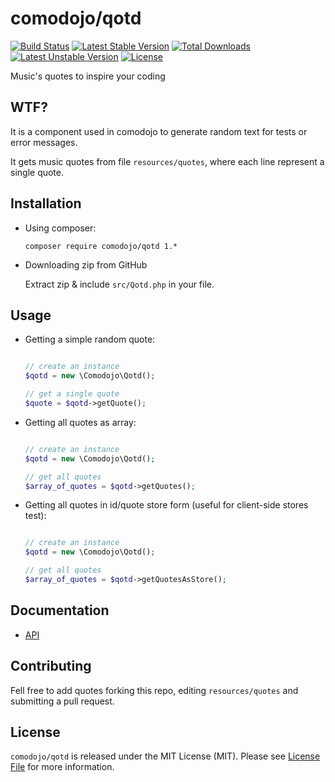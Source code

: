 # comodojo/qotd

[![Build Status](https://api.travis-ci.org/comodojo/qotd.png)](http://travis-ci.org/comodojo/qotd) [![Latest Stable Version](https://poser.pugx.org/comodojo/qotd/v/stable)](https://packagist.org/packages/comodojo/qotd) [![Total Downloads](https://poser.pugx.org/comodojo/qotd/downloads)](https://packagist.org/packages/comodojo/qotd) [![Latest Unstable Version](https://poser.pugx.org/comodojo/qotd/v/unstable)](https://packagist.org/packages/comodojo/qotd) [![License](https://poser.pugx.org/comodojo/qotd/license)](https://packagist.org/packages/comodojo/qotd)

Music's quotes to inspire your coding

## WTF?

It is a component used in comodojo to generate random text for tests or error messages.

It gets music quotes from file `resources/quotes`, where each line represent a single quote.

## Installation

-   Using composer:

    ``composer require comodojo/qotd 1.*``

-   Downloading zip from GitHub

    Extract zip & include `src/Qotd.php` in your file.

## Usage

-   Getting a simple random quote:

    ```php
    
    // create an instance
    $qotd = new \Comodojo\Qotd();
    
    // get a single quote
    $quote = $qotd->getQuote();

    ```
-   Getting all quotes as array:

    ```php
    
    // create an instance
    $qotd = new \Comodojo\Qotd();
    
    // get all quotes
    $array_of_quotes = $qotd->getQuotes();

    ```

-   Getting all quotes in id/quote store form (useful for client-side stores test):

    ```php
    
    // create an instance
    $qotd = new \Comodojo\Qotd();
    
    // get all quotes
    $array_of_quotes = $qotd->getQuotesAsStore();

    ```

## Documentation

- [API](https://api.comodojo.org/libs/Comodojo/Qotd.html)

## Contributing

Fell free to add quotes forking this repo, editing `resources/quotes` and submitting a pull request.

## License

`` comodojo/qotd `` is released under the MIT License (MIT). Please see [License File](LICENSE) for more information.
